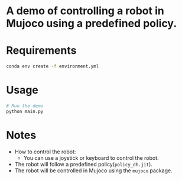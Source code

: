 # A demo of controlling a robot in Mujoco using a predefined policy.

# Requirements

```bash
conda env create -f environment.yml
```

# Usage

```bash
# Run the demo
python main.py
```

# Notes
- How to control the robot:
  - You can use a joystick or keyboard to control the robot.
- The robot will follow a predefined policy(`policy_dh.jit`).
- The robot will be controlled in Mujoco using the `mujoco` package.